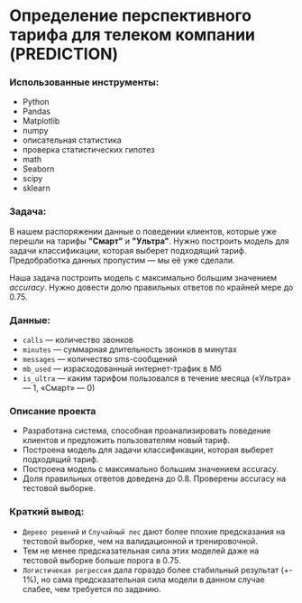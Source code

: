 # Определение перспективного тарифа для телеком компании (PREDICTION)

### Использованные инструменты:
* Python
* Pandas
* Matplotlib
* numpy
* описательная статистика
* проверка статистических гипотез
* math
* Seaborn
* scipy
* sklearn

### Задача:
В нашем распоряжении данные о поведении клиентов, которые уже перешли на тарифы **"Смарт"** и **"Ультра"**. Нужно построить модель для задачи классификации, которая выберет подходящий тариф. Предобработка данных пропустим — мы её уже сделали.

Наша задача построить модель с максимально большим значением *accuracy*. Нужно довести долю правильных ответов по крайней мере до 0.75.

### Данные:
- `сalls` — количество звонков
- `minutes` — суммарная длительность звонков в минутах
- `messages` — количество sms-сообщений
- `mb_used` — израсходованный интернет-трафик в Мб
- `is_ultra` — каким тарифом пользовался в течение месяца («Ультра» — 1, «Смарт» — 0)

### Описание проекта
* Разработана система, способная проанализировать поведение клиентов и предложить пользователям новый тариф.
* Построена модель для задачи классификации, которая выберет подходящий тариф. 
* Построена модель с максимально большим значением accuracy. 
* Доля правильных ответов доведена до 0.8. Проверены accuracy на тестовой выборке.

### Краткий вывод:
* `Дерево решений` и `Случайный лес` дают более плохие предсказания на тестовой выборке, чем на валидационной и тренировочной.
* Тем не менее предсказательная сила этих моделей даже на тестовой выборке больше порога в 0.75. 
* `Логистичекая регрессия` дала гораздо более стабильный результат (+- 1%), но сама предсказательная сила модели в данном случае слабее, чем требуется по заданию.